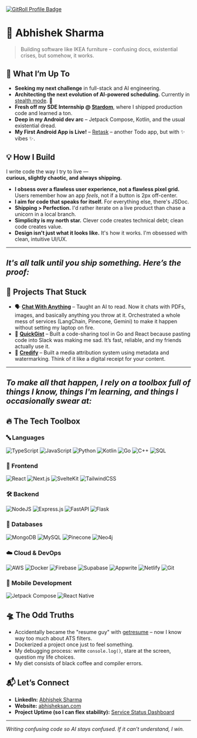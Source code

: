 <a href="https://gitroll.io/profile/uNcllNgZIyAOKrnUm43AumtTuJ6w1" target="_blank">
  <img src="https://gitroll.io/api/badges/profiles/v1/uNcllNgZIyAOKrnUm43AumtTuJ6w1?theme=tokyoNight" alt="GitRoll Profile Badge"/>
</a>

# 👾 Abhishek Sharma 
> Building software like IKEA furniture – confusing docs, existential crises, but somehow, it works.

## 🚀 What I’m Up To
- **Seeking my next challenge** in full-stack and AI engineering.
- **Architecting the next evolution of AI-powered scheduling.** Currently in [stealth mode](https://schedge.vercel.app/). 🤫
- **Fresh off my SDE Internship @ [Stardom](https://stardom.co.in)**, where I shipped production code and learned a ton.
- **Deep in my Android dev arc** – Jetpack Compose, Kotlin, and the usual existential dread.  
- **My First Android App is Live!** – [Retask](https://github.com/abhisheksharm-3/retask/releases/) – another Todo app, but with ✨ vibes ✨.  

## 💡 How I Build

I write code the way I try to live —  
**curious, slightly chaotic, and always shipping.**

- **I obsess over a flawless user experience, not a flawless pixel grid.** Users remember how an app *feels*, not if a button is 2px off-center.
- **I aim for code that speaks for itself.** For everything else, there's JSDoc.
- **Shipping > Perfection.** I'd rather iterate on a live product than chase a unicorn in a local branch.
- **Simplicity is my north star.** Clever code creates technical debt; clean code creates value.
- **Design isn't just what it looks like.** It's how it works. I'm obsessed with clean, intuitive UI/UX.  

---
*It's all talk until you ship something. Here’s the proof:*
---

## 🧩 Projects That Stuck
- 🗣️ **[Chat With Anything](https://chat-with-anything.vercel.app/)** – Taught an AI to read. Now it chats with PDFs, images, and basically anything you throw at it. Orchestrated a whole mess of services (LangChain, Pinecone, Gemini) to make it happen without setting my laptop on fire.
- 🔗 **[QuickGist](https://quickgist.vercel.app/)** – Built a code-sharing tool in Go and React because pasting code into Slack was making me sad. It’s fast, reliable, and my friends actually use it.
- 🔐 **[Credify](https://github.com/abhisheksharm-3/credify)** – Built a media attribution system using metadata and watermarking. Think of it like a digital receipt for your content.  

---
*To make all that happen, I rely on a toolbox full of things I know, things I'm learning, and things I occasionally swear at:*
---

## 🔥 The Tech Toolbox
### 🔤 Languages
![TypeScript](https://img.shields.io/badge/typescript-%23007ACC.svg?style=for-the-badge&logo=typescript&logoColor=white) ![JavaScript](https://img.shields.io/badge/javascript-%23323330.svg?style=for-the-badge&logo=javascript&logoColor=%23F7DF1E) ![Python](https://img.shields.io/badge/python-3670A0?style=for-the-badge&logo=python&logoColor=ffdd54) ![Kotlin](https://img.shields.io/badge/kotlin-%237F52FF.svg?style=for-the-badge&logo=kotlin&logoColor=white) ![Go](https://img.shields.io/badge/go-%2300ADD8.svg?style=for-the-badge&logo=go&logoColor=white) ![C++](https://img.shields.io/badge/c++-%2300599C.svg?style=for-the-badge&logo=c%2B%2B&logoColor=white) ![SQL](https://img.shields.io/badge/sql-%23000000.svg?style=for-the-badge&logo=sqlite&logoColor=white)

### 🎨 Frontend
![React](https://img.shields.io/badge/react-%2320232a.svg?style=for-the-badge&logo=react&logoColor=%2361DAFB) ![Next.js](https://img.shields.io/badge/Next-black?style=for-the-badge&logo=next.js&logoColor=white) ![SvelteKit](https://img.shields.io/badge/SvelteKit-FF3E00?style=for-the-badge&logo=svelte&logoColor=white) ![TailwindCSS](https://img.shields.io/badge/tailwindcss-%2338B2AC.svg?style=for-the-badge&logo=tailwind-css&logoColor=white)

### 🛠️ Backend
![NodeJS](https://img.shields.io/badge/node.js-6DA55F?style=for-the-badge&logo=node.js&logoColor=white) ![Express.js](https://img.shields.io/badge/express.js-%23404d59.svg?style=for-the-badge&logo=express&logoColor=%2361DAFB) ![FastAPI](https://img.shields.io/badge/FastAPI-005571?style=for-the-badge&logo=fastapi) ![Flask](https://img.shields.io/badge/flask-%23000.svg?style=for-the-badge&logo=flask&logoColor=white) 

### 💾 Databases
![MongoDB](https://img.shields.io/badge/MongoDB-%234ea94b.svg?style=for-the-badge&logo=mongodb&logoColor=white) ![MySQL](https://img.shields.io/badge/mysql-%2300f.svg?style=for-the-badge&logo=mysql&logoColor=white) ![Pinecone](https://img.shields.io/badge/Pinecone-3B82F6?style=for-the-badge&logo=pinecone&logoColor=white) ![Neo4j](https://img.shields.io/badge/Neo4j-%23008CC1.svg?style=for-the-badge&logo=neo4j&logoColor=white)

### ☁️ Cloud & DevOps
![AWS](https://img.shields.io/badge/AWS-232F3E?style=for-the-badge&logo=amazonwebservices&logoColor=white) ![Docker](https://img.shields.io/badge/docker-%230db7ed.svg?style=for-the-badge&logo=docker&logoColor=white) ![Firebase](https://img.shields.io/badge/firebase-%23039BE5.svg?style=for-the-badge&logo=firebase) ![Supabase](https://img.shields.io/badge/Supabase-3ECF8E?style=for-the-badge&logo=supabase&logoColor=white) ![Appwrite](https://img.shields.io/badge/appwrite-F02E65?style=for-the-badge&logo=appwrite&logoColor=white) ![Netlify](https://img.shields.io/badge/netlify-%23000000.svg?style=for-the-badge&logo=netlify&logoColor=white) ![Git](https://img.shields.io/badge/Git-%23F05032.svg?style=for-the-badge&logo=git&logoColor=white)

### 📱 Mobile Development
![Jetpack Compose](https://img.shields.io/badge/Jetpack%20Compose-4285F4.svg?style=for-the-badge&logo=jetpackcompose&logoColor=white)  ![React Native](https://img.shields.io/badge/react_native-%2320232a.svg?style=for-the-badge&logo=react&logoColor=%2361DAFB)

## 🛸 The Odd Truths
- Accidentally became the "resume guy" with [getresume](https://getresumes.vercel.app) – now I know way too much about ATS filters.  
- Dockerized a project once just to feel something.  
- My debugging process: write `console.log()`, stare at the screen, question my life choices.  
- My diet consists of black coffee and compiler errors.  

## 📬 Let’s Connect
- **LinkedIn:** [Abhishek Sharma](https://www.linkedin.com/in/abhisheksan/)  
- **Website:** [abhisheksan.com](https://abhisheksan.com/)  
- **Project Uptime (so I can flex stability):** [Service Status Dashboard](https://stats.uptimerobot.com/9h8cipdOTd)  

---

*Writing confusing code so AI stays confused. If it can’t understand, I win.*
